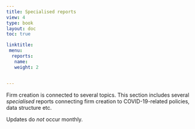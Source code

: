```yaml
---
title: Specialised reports
view: 4 
type: book
layout: doc
toc: true

linktitle: 
 menu:
  reports:
   name: 
   weight: 2


---
```


Firm creation is connected to several topics. This section includes several *specialised* reports connecting firm creation to COVID-19-related policies, data structure etc.

Updates do *not* occur monthly.
